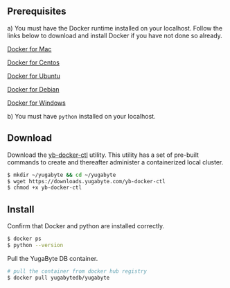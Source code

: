 ## Prerequisites

a) You must have the Docker runtime installed on your localhost. Follow the links below to download and install Docker if you have not done so already.

<i class="fa fa-apple" aria-hidden="true"></i> [Docker for Mac](https://store.docker.com/editions/community/docker-ce-desktop-mac) 

<i class="icon-centos"></i> [Docker for Centos](https://store.docker.com/editions/community/docker-ce-server-centos) 

<i class="icon-ubuntu"></i> [Docker for Ubuntu](https://store.docker.com/editions/community/docker-ce-server-ubuntu) 

<i class="icon-debian"></i> [Docker for Debian](https://store.docker.com/editions/community/docker-ce-server-debian) 

<i class="fa fa-windows" aria-hidden="true"></i> [Docker for Windows](https://store.docker.com/editions/community/docker-ce-desktop-windows) 

b) You must have `python` installed on your localhost.

## Download

Download the [yb-docker-ctl](/admin/yb-docker-ctl/) utility. This utility has a set of pre-built commands to create and thereafter administer a containerized local cluster. 

```sh
$ mkdir ~/yugabyte && cd ~/yugabyte
$ wget https://downloads.yugabyte.com/yb-docker-ctl
$ chmod +x yb-docker-ctl
```

## Install

Confirm that Docker and python are installed correctly.

```sh
$ docker ps
$ python --version
```

Pull the YugaByte DB container.

```sh
# pull the container from docker hub registry
$ docker pull yugabytedb/yugabyte
```